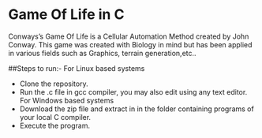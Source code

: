 # Game Of Life in C
Conways’s Game Of Life is a Cellular Automation Method created by John Conway. This game was created with Biology in mind but has been applied in various fields such as Graphics, terrain generation,etc..

##Steps to run:-
For Linux based systems
- Clone the repository.
- Run the .c file in gcc compiler, you may also edit using any text editor.
For Windows based systems
- Download the zip file and extract in in the folder containing programs of your local C compiler.
- Execute the program.

